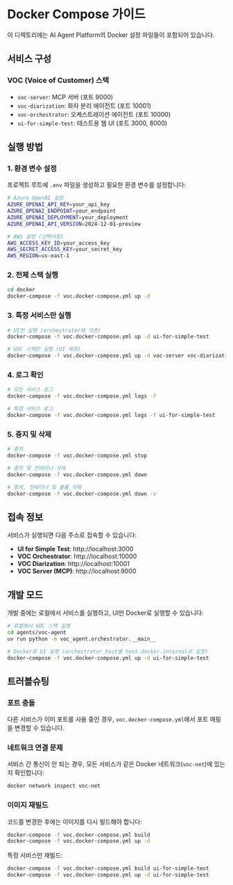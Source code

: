 # Docker Compose 가이드

이 디렉토리에는 AI Agent Platform의 Docker 설정 파일들이 포함되어 있습니다.

## 서비스 구성

### VOC (Voice of Customer) 스택
- `voc-server`: MCP 서버 (포트 9000)
- `voc-diarization`: 화자 분리 에이전트 (포트 10001)
- `voc-orchestrator`: 오케스트레이션 에이전트 (포트 10000)
- `ui-for-simple-test`: 테스트용 웹 UI (포트 3000, 8000)

## 실행 방법

### 1. 환경 변수 설정

프로젝트 루트에 `.env` 파일을 생성하고 필요한 환경 변수를 설정합니다:

```bash
# Azure OpenAI 설정
AZURE_OPENAI_API_KEY=your_api_key
AZURE_OPENAI_ENDPOINT=your_endpoint
AZURE_OPENAI_DEPLOYMENT=your_deployment
AZURE_OPENAI_API_VERSION=2024-12-01-preview

# AWS 설정 (선택사항)
AWS_ACCESS_KEY_ID=your_access_key
AWS_SECRET_ACCESS_KEY=your_secret_key
AWS_REGION=us-east-1
```

### 2. 전체 스택 실행

```bash
cd docker
docker-compose -f voc.docker-compose.yml up -d
```

### 3. 특정 서비스만 실행

```bash
# UI만 실행 (orchestrator에 의존)
docker-compose -f voc.docker-compose.yml up -d ui-for-simple-test

# VOC 스택만 실행 (UI 제외)
docker-compose -f voc.docker-compose.yml up -d voc-server voc-diarization voc-orchestrator
```

### 4. 로그 확인

```bash
# 모든 서비스 로그
docker-compose -f voc.docker-compose.yml logs -f

# 특정 서비스 로그
docker-compose -f voc.docker-compose.yml logs -f ui-for-simple-test
```

### 5. 중지 및 삭제

```bash
# 중지
docker-compose -f voc.docker-compose.yml stop

# 중지 및 컨테이너 삭제
docker-compose -f voc.docker-compose.yml down

# 중지, 컨테이너 및 볼륨 삭제
docker-compose -f voc.docker-compose.yml down -v
```

## 접속 정보

서비스가 실행되면 다음 주소로 접속할 수 있습니다:

- **UI for Simple Test**: http://localhost:3000
- **VOC Orchestrator**: http://localhost:10000
- **VOC Diarization**: http://localhost:10001
- **VOC Server (MCP)**: http://localhost:9000

## 개발 모드

개발 중에는 로컬에서 서비스를 실행하고, UI만 Docker로 실행할 수 있습니다:

```bash
# 로컬에서 VOC 스택 실행
cd agents/voc-agent
uv run python -m voc_agent.orchestrator.__main__

# Docker로 UI 실행 (orchestrator_host를 host.docker.internal로 설정)
docker-compose -f voc.docker-compose.yml up -d ui-for-simple-test
```

## 트러블슈팅

### 포트 충돌
다른 서비스가 이미 포트를 사용 중인 경우, `voc.docker-compose.yml`에서 포트 매핑을 변경할 수 있습니다.

### 네트워크 연결 문제
서비스 간 통신이 안 되는 경우, 모든 서비스가 같은 Docker 네트워크(`voc-net`)에 있는지 확인합니다:

```bash
docker network inspect voc-net
```

### 이미지 재빌드
코드를 변경한 후에는 이미지를 다시 빌드해야 합니다:

```bash
docker-compose -f voc.docker-compose.yml build
docker-compose -f voc.docker-compose.yml up -d
```

특정 서비스만 재빌드:

```bash
docker-compose -f voc.docker-compose.yml build ui-for-simple-test
docker-compose -f voc.docker-compose.yml up -d ui-for-simple-test
```

